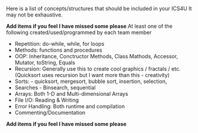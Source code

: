 Here is a list of concepts/structures that should be included in your ICS4U
It may not be exhaustive.  

**Add items if you feel I have missed some please**
At least one of the following created/used/programmed by each team member

* Repetition: do-while,  while, for loops
* Methods:  functions and procedures
* OOP: Inheritance, Conctructor Methods, Class Mathods, Accessor, Mutator, toString, Equals
* Recursion: Generally use this to create cool graphics / fractals / etc.  (Quicksort uses recursion but I want more than this - creativity)
* Sorts:  - quicksort, mergesort, bubble sort, insertion, selection, 
* Searches - Binsearch, sequential
* Arrays: Both 1-D and Multi-dimensional Arrays
* File I/O: Reading & Writing
* Error Handling: Both runtime and compilation
* Commenting/Documentation

**Add items if you feel I have missed some please**


